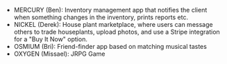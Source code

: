 - MERCURY (Ben): Inventory management app that notifies the client when something changes in the inventory, prints reports etc.
- NICKEL (Derek): House plant marketplace, where users can message others to trade houseplants, upload photos, and use a Stripe integration for a "Buy It Now" option.
- OSMIUM (Bri): Friend-finder app based on matching musical tastes
- OXYGEN (Missael): JRPG Game
